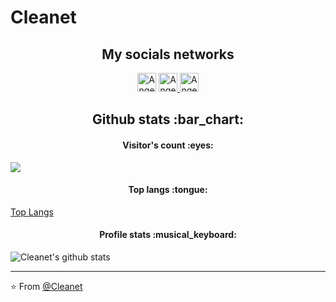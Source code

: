 # Cleanet

<h2 align="center">My socials networks</h2>

<p align="center"
  <a href="https://stackoverflow.com/users/9951542/cleanet" target="_blank">
    <img src="https://www.vectorlogo.zone/logos/stackoverflow/stackoverflow-icon.svg" alt="Angel Santiago Jaime Zavala's Stack Overflow Profile" height="30" width="30">
  </a>

  <a href="https://stackexchange.com/users/13074676/cleanet" target="_blank">
    <img src="https://www.vectorlogo.zone/logos/stackexchange/stackexchange-icon.svg" alt="Angel Santiago Jaime Zavala's Stack Exchange Profile" height="30" width="30">
  </a>
  
  <a href="https://www.youtube.com/channel/UC1DC3hpwKBDFQxuWWdR1e6g" target="_blank">
    <img src="https://www.vectorlogo.zone/logos/youtube/youtube-icon.svg" alt="Angel Santiago Jaime Zavala's YouTube Channel" height="30" width="30">
  </a>
</p>
<h2 align="center">Github stats :bar_chart:</h2>

<h4 align="center">Visitor's count :eyes:</h4>

![](https://komarev.com/ghpvc/?username=Cleanet&Color=lightgrey)

<h4 align="center">Top langs :tongue:</h4>

[Top Langs](https://ionicabizau.github.io/github-profile-languages/api.html?cleanet)

<h4 align="center">Profile stats :musical_keyboard:</h4>


![Cleanet's github stats](https://github-readme-stats.vercel.app/api?username=Cleanet&theme=default&show_icons=true)


---

⭐️ From [@Cleanet](https://github.com/Cleanet)
